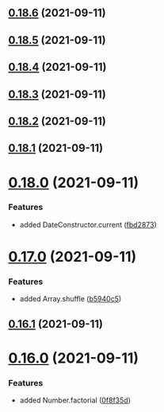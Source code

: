## [0.18.6](https://github.com/GiovanniCardamone/polyfull/compare/v0.18.5...v0.18.6) (2021-09-11)



## [0.18.5](https://github.com/GiovanniCardamone/polyfull/compare/v0.18.4...v0.18.5) (2021-09-11)



## [0.18.4](https://github.com/GiovanniCardamone/polyfull/compare/v0.18.3...v0.18.4) (2021-09-11)



## [0.18.3](https://github.com/GiovanniCardamone/polyfull/compare/v0.18.2...v0.18.3) (2021-09-11)



## [0.18.2](https://github.com/GiovanniCardamone/polyfull/compare/v0.18.1...v0.18.2) (2021-09-11)



## [0.18.1](https://github.com/GiovanniCardamone/polyfull/compare/v0.18.0...v0.18.1) (2021-09-11)



# [0.18.0](https://github.com/GiovanniCardamone/polyfull/compare/v0.17.0...v0.18.0) (2021-09-11)


### Features

* added DateConstructor.current ([fbd2873](https://github.com/GiovanniCardamone/polyfull/commit/fbd287379fa96367928b60f0d871206f798a4140))



# [0.17.0](https://github.com/GiovanniCardamone/polyfull/compare/v0.16.1...v0.17.0) (2021-09-11)


### Features

* added Array.shuffle ([b5940c5](https://github.com/GiovanniCardamone/polyfull/commit/b5940c56b08bd53d7fbd4fb3baf5ad92b80f2d6b))



## [0.16.1](https://github.com/GiovanniCardamone/polyfull/compare/v0.16.0...v0.16.1) (2021-09-11)



# [0.16.0](https://github.com/GiovanniCardamone/polyfull/compare/v0.15.1...v0.16.0) (2021-09-11)


### Features

* added Number.factorial ([0f8f35d](https://github.com/GiovanniCardamone/polyfull/commit/0f8f35d752ab4fcd2e07061ace36c84de3c9c708))



